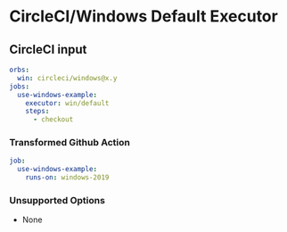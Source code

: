 # CircleCI/Windows Default Executor

## CircleCI input

```yaml
orbs:
  win: circleci/windows@x.y
jobs:
  use-windows-example:
    executor: win/default
    steps:
      - checkout
```

### Transformed Github Action

```yaml
job:
  use-windows-example:
    runs-on: windows-2019
```

### Unsupported Options

- None
